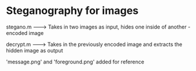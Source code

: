 # Steganography for images

stegano.m --->
Takes in two images as input, hides one inside of another - encoded image

decrypt.m --->
Takes in the previously encoded image and extracts the hidden image as output

'message.png' and 'foreground.png' added for reference
